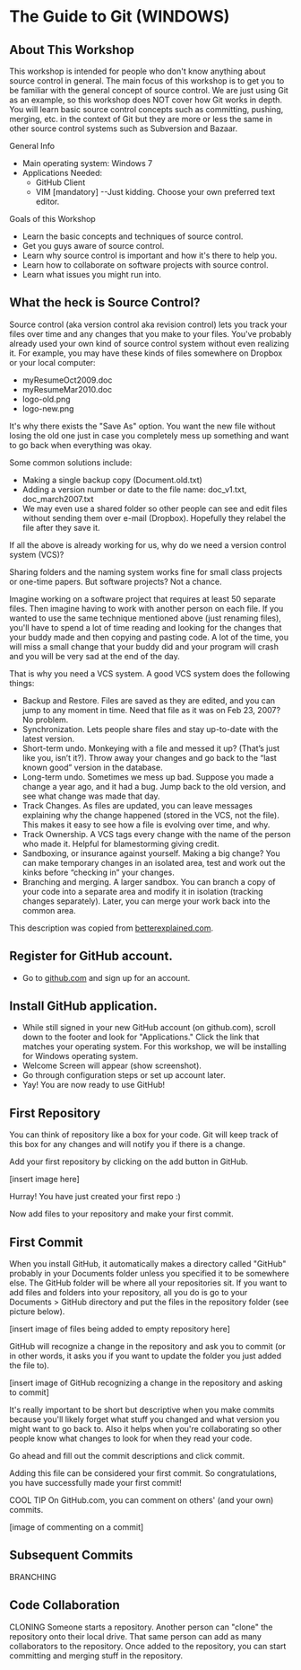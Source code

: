 The Guide to Git (WINDOWS)
================

About This Workshop
------------------
This workshop is intended for people who don't know anything about source control in general. The main focus of this workshop is to get you to be familiar with the general concept of source control. We are just using Git as an example, so this workshop does NOT cover how Git works in depth. You will learn basic source control concepts such as committing, pushing, merging, etc. in the context of Git but they are more or less the same in other source control systems such as Subversion and Bazaar. 

General Info

- Main operating system: Windows 7
- Applications Needed:
    - GitHub Client
    - VIM [mandatory] --Just kidding. Choose your own preferred text editor.

Goals of this Workshop

- Learn the basic concepts and techniques of source control.
- Get you guys aware of source control.
- Learn why source control is important and how it's there to help you.
- Learn how to collaborate on software projects with source control.
- Learn what issues you might run into.	

What the heck is Source Control?
---------------------------------
Source control (aka version control aka revision control) lets you track your files over time and any changes that you make to your files. You've probably already used your own kind of source control system without even realizing it. For example, you may have these kinds of files somewhere on Dropbox or your local computer:

- myResumeOct2009.doc
- myResumeMar2010.doc
- logo-old.png
- logo-new.png

It's why there exists the "Save As" option. You want the new file without losing the old one just in case you completely mess up something and want to go back when everything was okay. 

Some common solutions include:

- Making a single backup copy (Document.old.txt)
- Adding a version number or date to the file name: doc_v1.txt, doc_march2007.txt
- We may even use a shared folder so other people can see and edit files without sending them over e-mail (Dropbox). Hopefully they relabel the file after they save it.

If all the above is already working for us, why do we need a version control system (VCS)?

Sharing folders and the naming system works fine for small class projects or one-time papers. But software projects? Not a chance.

Imagine working on a software project that requires at least 50 separate files. Then imagine having to work with another person on each file. If you wanted to use the same technique mentioned above (just renaming files), you'll have to spend a lot of time reading and looking for the changes that your buddy made and then copying and pasting code. A lot of the time, you will miss a small change that your buddy did and your program will crash and you will be very sad at the end of the day.

That is why you need a VCS system. A good VCS system does the following things:

- Backup and Restore. Files are saved as they are edited, and you can jump to any moment in time. Need that file as it was on Feb 23, 2007? No problem.
- Synchronization. Lets people share files and stay up-to-date with the latest version.
- Short-term undo. Monkeying with a file and messed it up? (That’s just like you, isn’t it?). Throw away your changes and go back to the “last known good” version in the database.
- Long-term undo. Sometimes we mess up bad. Suppose you made a change a year ago, and it had a bug. Jump back to the old version, and see what change was made that day.
- Track Changes. As files are updated, you can leave messages explaining why the change happened (stored in the VCS, not the file). This makes it easy to see how a file is evolving over time, and why.
- Track Ownership. A VCS tags every change with the name of the person who made it. Helpful for blamestorming giving credit.
- Sandboxing, or insurance against yourself. Making a big change? You can make temporary changes in an isolated area, test and work out the kinks before “checking in” your changes.
- Branching and merging. A larger sandbox. You can branch a copy of your code into a separate area and modify it in isolation (tracking changes separately). Later, you can merge your work back into the common area.

This description was copied from [betterexplained.com](http://betterexplained.com/articles/a-visual-guide-to-version-control/).


Register for GitHub account.
----------------------------

- Go to [github.com](http://github.com) and sign up for an account.


Install GitHub application.
----------------------------

- While still signed in your new GitHub account (on github.com), scroll down to the footer and look for "Applications." Click the link that matches your operating system. For this workshop, we will be installing for Windows operating system. 
- Welcome Screen will appear (show screenshot).
- Go through configuration steps or set up account later.
- Yay! You are now ready to use GitHub!

First Repository
----------------
You can think of repository like a box for your code. Git will keep track of this box for any changes and will notify you if there is a change. 

Add your first repository by clicking on the add button in GitHub. 

[insert image here]

Hurray! You have just created your first repo :)

Now add files to your repository and make your first commit.


First Commit
------------
When you install GitHub, it automatically makes a directory called "GitHub" probably in your Documents folder unless you specified it to be somewhere else. The GitHub folder will be where all your repositories sit. If you want to add files and folders into your repository, all you do is go to your Documents > GitHub directory and put the files in the repository folder (see picture below). 

[insert image of files being added to empty repository here]

GitHub will recognize a change in the repository and ask you to commit (or in other words, it asks you if you want to update the folder you just added the file to).

[insert image of GitHub recognizing a change in the repository and asking to commit]

It's really important to be short but descriptive when you make commits because you'll likely forget what stuff you changed and what version you might want to go back to. Also it helps when you're collaborating so other people know what changes to look for when they read your code. 

Go ahead and fill out the commit descriptions and click commit. 

Adding this file can be considered your first commit. So congratulations, you have successfully made your first commit! 

COOL TIP
On GitHub.com, you can comment on others' (and your own) commits.

[image of commenting on a commit]

Subsequent Commits
------------------


BRANCHING



Code Collaboration
------------------

CLONING
Someone starts a repository. Another person can "clone" the repository onto their local drive.
That same person can add as many collaborators to the repository.
Once added to the repository, you can start committing and merging stuff in the repository.


